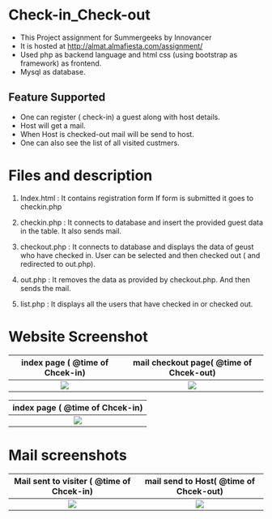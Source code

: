 # Check-in_Check-out
* This Project assignment for Summergeeks by Innovancer 
* It is hosted at http://almat.almafiesta.com/assignment/
* Used php as backend language and html css (using bootstrap as framework) as frontend.
* Mysql as database.



## Feature Supported
* One can register ( check-in) a guest along with host details.
* Host will get a mail.
* When Host is checked-out mail will be send to host.
* One can also see the list of all visited custmers.


# Files and description
1. Index.html : It contains registration form 
                If form is submitted it goes to checkin.php
              
2. checkin.php : It connects to database and insert the provided guest data in the table.
                 It also sends mail.
                 
                 
3. checkout.php : It connects to database and displays the data of geust who have checked in.
                 User can be selected and then checked out ( and redirected to out.php).
                 
         
4. out.php : It removes the data as provided by checkout.php.
              And then sends the mail.
5. list.php : It displays all the users that have checked in or checked out.
                 

# Website  Screenshot
index page  ( @time of Chcek-in)            |  mail checkout page( @time of Chcek-out)
:----------------------------------------------------:|:-----------------------------------:
![](https://i.imgur.com/Q2KNvG2.png)                | ![](https://i.imgur.com/Q2KNvG2.png) 


index page  ( @time of Chcek-in)          |
:----------------------------------------------------:|
![](https://i.imgur.com/Q2KNvG2.png)     |

# Mail screenshots
Mail sent to visiter  ( @time of Chcek-in)            |  mail send to Host( @time of Chcek-out)
:----------------------------------------------------:|:-----------------------------------:
![](https://i.imgur.com/Hlgl4R8.png)                | ![](https://i.imgur.com/Hlgl4R8.png) 



